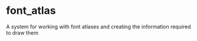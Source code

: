 # font_atlas
A system for working with font atlases and creating the information required to draw them
